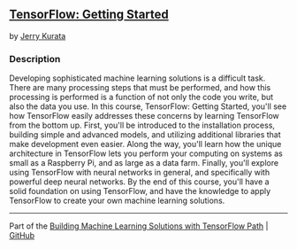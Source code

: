 ## [TensorFlow: Getting Started](https://app.pluralsight.com/library/courses/tensorflow-getting-started/table-of-contents)
by [Jerry Kurata](https://app.pluralsight.com/profile/author/jerry-kurata)

### Description
Developing sophisticated machine learning solutions is a difficult task. There are many processing steps that must be performed, and how this processing is performed is a function of not only the code you write, but also the data you use. In this course, TensorFlow: Getting Started, you'll see how TensorFlow easily addresses these concerns by learning TensorFlow from the bottom up. First, you'll be introduced to the installation process, building simple and advanced models, and utilizing additional libraries that make development even easier. Along the way, you'll learn how the unique architecture in TensorFlow lets you perform your computing on systems as small as a Raspberry Pi, and as large as a data farm. Finally, you'll explore using TensorFlow with neural networks in general, and specifically with powerful deep neural networks. By the end of this course, you'll have a solid foundation on using TensorFlow, and have the knowledge to apply TensorFlow to create your own machine learning solutions.

<hr>

Part of the [Building Machine Learning Solutions with TensorFlow Path](https://app.pluralsight.com/paths/skills/tensorflow) | [GitHub](https://github.com/nathayoung/pluralsight/tree/master/Skill_Paths/C_Development_Fundamentals)
